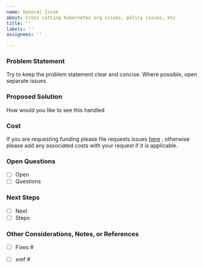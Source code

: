 ```yaml
---
name: General Issue
about: Cross cutting Kubernetes org issues, policy issues, etc
title: ''
labels: ''
assignees: ''

---
```


### Problem Statement
Try to keep the problem statement clear and concise. Where possible, open separate issues.

### Proposed Solution
How would you like to see this handled

### Cost
If you are requesting funding please file requests issues [here](https://github.com/kubernetes/funding) , otherwise please add any associated costs with your request if it is applicable.

### Open Questions
- [ ] Open
- [ ] Questions

### Next Steps
- [ ] Next
- [ ] Steps

### Other Considerations, Notes, or References
- [ ] Fixes # 
- [ ] xref #

